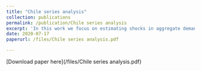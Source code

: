 ```yaml
---
title: "Chile series analysis"
collection: publications
permalink: /publication/Chile series analysis
excerpt: 'In this work we focus on estimating shocks in aggregate demand and aggregate supply in the series of Chilean variables such as real GDP, CPI, monetary policy interest rate, terms of trade, etc. We perform unit root hypothesis tests. Likewise, we apply the VAR and SVAR model with the mentioned variables, carrying out a short-term identification of the structural shocks by the Cholesky decomposition. We use IRF and FEVD. We see problems of cointegration in the series of consumption, production, nominal exchange rate and the Chilean CPI, using methods such as Johansen and Juselius. Finally, we analyze the volatility of the series using ARCH, GARCH, EGARCH and CGARH models, observing which is the best.For this, my colleagues and I apply E-views and Matlab'
date: 2020-07-17
paperurl: /files/Chile series analysis.pdf

---
```

[Download paper here](/files/Chile series analysis.pdf)


